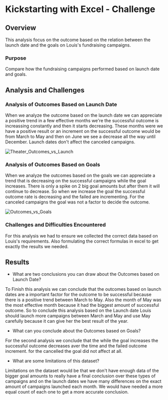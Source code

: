 # Kickstarting with Excel - Challenge

## Overview

This analysis focus on the outcome based on the relation between the launch date and the goals on Louis's fundraising campaigns. 

### Purpose
Compare how the fundraising campaigns performed based on launch date and goals. 

## Analysis and Challenges

### Analysis of Outcomes Based on Launch Date

When we analyze the outcome based on the launch date we can appreciate a positive trend in a few effective months we're the successful outcome is increassing constantly and then it starts decreasing. These months were we have a positive result or an increment on the successful outcome would be from March to May and then on June we see a decrease all the way until December. Launch dates don't affect the canceled campaigns.

![Theater_Outcomes_vs_Launch](https://user-images.githubusercontent.com/101905587/168870039-9f61d1b9-d279-4f85-8556-c76adb5fe083.png)

### Analysis of Outcomes Based on Goals

When we analyze the outcomes based on the goals we can appreciate a trend that is decreasing on the successful campaigns while the goal increases. There is only a spike on 2 big goal amounts but after them it will continue to decrease. So when we increase the goal the successful outcome rate is decreasing and the failed are incrementing. For the canceled campaigns the goal was not a factor to decide the outcome. 

![Outcomes_vs_Goals](https://user-images.githubusercontent.com/101905587/168869985-22eb4dd4-f47d-4261-b19e-513858e04917.png)


### Challenges and Difficulties Encountered

For this analysis we had to ensure we collected the correct data based on Louis's requirements. Also formulating the correct formulas in excel to get exactly the results we needed. 

## Results


- What are two conclusions you can draw about the Outcomes based on Launch Date?

To Finish this analysis we can conclude that the outcomes based on launch dates are a important factor for the outcome to be successful because there is a positive trend between March to May.
Also the month of May was the most effective month because it had the biggest amount of successful outcome. So to conclude this analysis based on the Launch date Louis should launch more campaigns between March and May and use May carefully because it can give her the best result of the year.  

- What can you conclude about the Outcomes based on Goals?

For the second analysis we conclude that the while the goal increases the successful outcome decreases aver the time and the failed outcome increment. for the cancelled the goal did not affect at all. 

- What are some limitations of this dataset?

Limitations on the dataset would be that we don't have enough data of the bigger goal amounts to really have a final conclusion over these types of campaigns and on the launch dates we have many differences on the exact amount of campaigns launched each month. We would have needed a more equal count of each one to get a more accurate conclusion.
